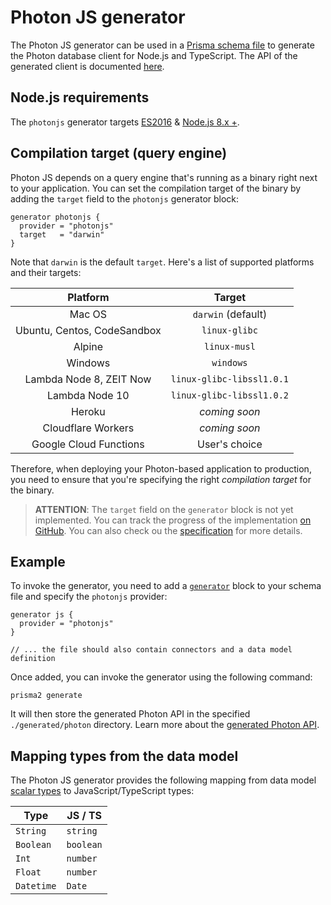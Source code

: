 # Photon JS generator

The Photon JS generator can be used in a [Prisma schema file](../../prisma-schema-file.md) to generate the Photon database client for Node.js and TypeScript. The API of the generated client is documented [here](../../photon/api.md).

## Node.js requirements

The `photonjs` generator targets [ES2016](https://exploringjs.com/es2016-es2017/) & [Node.js 8.x +](https://nodejs.org/en/download/releases/). 

## Compilation target (query engine)

Photon JS depends on a query engine that's running as a binary right next to your application. You can set the compilation target of the binary by adding the `target` field to the `photonjs` generator block:

```prisma
generator photonjs {
  provider = "photonjs"
  target   = "darwin"
}
```

Note that `darwin` is the default `target`. Here's a list of supported platforms and their targets:

|  **Platform** | **Target** | 
| :---:  | :---: |
| Mac OS | `darwin` (default) |
| Ubuntu, Centos, CodeSandbox	  | `linux-glibc` |
| Alpine | `linux-musl` |
| Windows  | `windows` |
| Lambda Node 8, ZEIT Now | `linux-glibc-libssl1.0.1` |
| Lambda Node 10  | `linux-glibc-libssl1.0.2` |
| Heroku | _coming soon_ |
| Cloudflare Workers | _coming soon_ |
| Google Cloud Functions | User's choice |

Therefore, when deploying your Photon-based application to production, you need to ensure that you're specifying the right _compilation target_ for the binary.

> **ATTENTION**: The `target` field on the `generator` block is not yet implemented. You can track the progress of the implementation [on GitHub](https://github.com/prisma/prisma2/issues/97). You can also check ou the [specification](https://github.com/prisma/specs/tree/master/binary-workflows) for more details.

## Example

To invoke the generator, you need to add a [`generator`](../../prisma-schema-file.md#generators-optional) block to your schema file and specify the `photonjs` provider:

```prisma
generator js {
  provider = "photonjs"
}

// ... the file should also contain connectors and a data model definition
```

Once added, you can invoke the generator using the following command:

```
prisma2 generate
```

It will then store the generated Photon API in the specified `./generated/photon` directory. Learn more about the [generated Photon API](../../photon/api.md).

## Mapping types from the data model

The Photon JS generator provides the following mapping from data model [scalar types](../../data-modeling.md#scalar-types) to JavaScript/TypeScript types:

| Type     | JS / TS | 
| -------- | ------- |
| `String`   | `string`  |
| `Boolean`  | `boolean` |
| `Int`      | `number`  |
| `Float`    | `number`  |
| `Datetime` | `Date`    |
